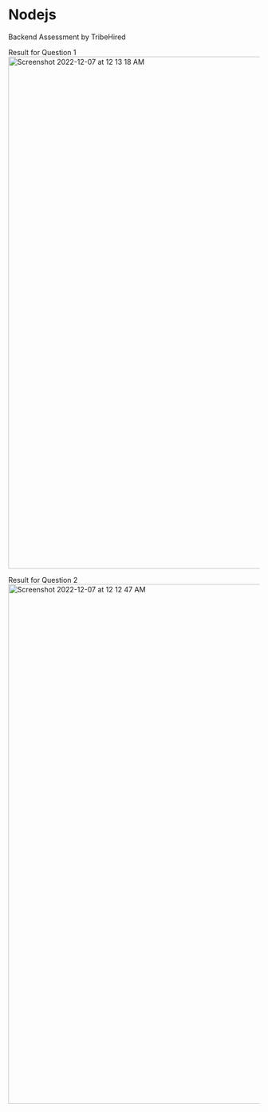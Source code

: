 # Nodejs
Backend Assessment by TribeHired

Result for Question 1
<img width="1025" alt="Screenshot 2022-12-07 at 12 13 18 AM" src="https://user-images.githubusercontent.com/55475789/205966117-074cacb0-aa35-4a59-adf0-2d763c91f8ec.png">


Result for Question 2
<img width="1040" alt="Screenshot 2022-12-07 at 12 12 47 AM" src="https://user-images.githubusercontent.com/55475789/205966193-620123b6-17ab-444a-9cd0-4e61ad233c5f.png">
